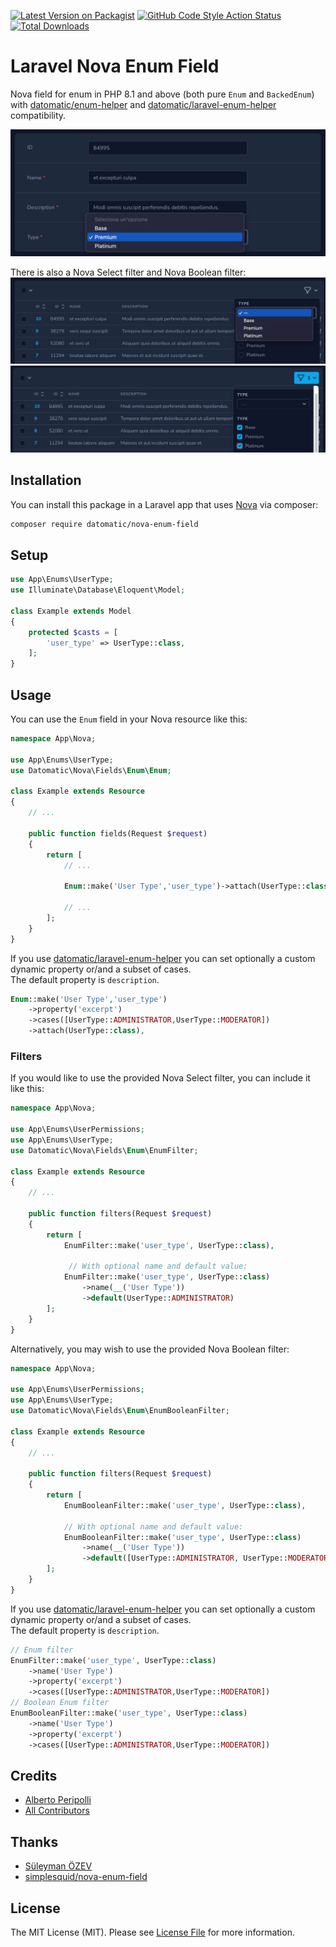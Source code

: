 [![Latest Version on Packagist](https://img.shields.io/packagist/v/datomatic/nova-enum-field.svg?style=for-the-badge)](https://packagist.org/packages/datomatic/nova-enum-field)
[![GitHub Code Style Action Status](https://img.shields.io/github/workflow/status/datomatic/nova-enum-field/Check%20&%20fix%20styling?label=code%20style&color=5FE8B3&style=for-the-badge)](https://github.com/datomatic/nova-enum-field/actions/workflows/php-cs-fixer.yml)
[![Total Downloads](https://img.shields.io/packagist/dt/datomatic/nova-enum-field.svg?style=for-the-badge)](https://packagist.org/packages/datomatic/nova-enum-field)
# Laravel Nova Enum Field

Nova field for enum in PHP 8.1 and above (both pure `Enum` and `BackedEnum`) with [datomatic/enum-helper](https://github.com/datomatic/enum-helper) and [datomatic/laravel-enum-helper](https://github.com/datomatic/laravel-enum-helper) compatibility.  

![Select field on form](branding/select-field.png)

There is also a Nova Select filter and Nova Boolean filter:
![Select filter](branding/select-filter.png)
![Boolean filter](branding/boolean-filter.png)

## Installation

You can install this package in a Laravel app that uses [Nova](https://nova.laravel.com) via composer:

```bash
composer require datomatic/nova-enum-field
```

## Setup

```php
use App\Enums\UserType;
use Illuminate\Database\Eloquent\Model;

class Example extends Model
{
    protected $casts = [
        'user_type' => UserType::class,
    ];
}
```

## Usage

You can use the `Enum` field in your Nova resource like this:

```php
namespace App\Nova;

use App\Enums\UserType;
use Datomatic\Nova\Fields\Enum\Enum;

class Example extends Resource
{
    // ...

    public function fields(Request $request)
    {
        return [
            // ...

            Enum::make('User Type','user_type')->attach(UserType::class),

            // ...
        ];
    }
}
```

If you use [datomatic/laravel-enum-helper](https://github.com/datomatic/laravel-enum-helper) you can set optionally a custom dynamic property or/and a subset of cases.  
The default property is `description`.
```php
Enum::make('User Type','user_type')
    ->property('excerpt')
    ->cases([UserType::ADMINISTRATOR,UserType::MODERATOR])
    ->attach(UserType::class),
```

### Filters

If you would like to use the provided Nova Select filter, you can include it like this:

```php
namespace App\Nova;

use App\Enums\UserPermissions;
use App\Enums\UserType;
use Datomatic\Nova\Fields\Enum\EnumFilter;

class Example extends Resource
{
    // ...

    public function filters(Request $request)
    {
        return [
            EnumFilter::make('user_type', UserType::class),
                
             // With optional name and default value:
            EnumFilter::make('user_type', UserType::class)
                ->name(__('User Type'))
                ->default(UserType::ADMINISTRATOR)
        ];
    }
}
```

Alternatively, you may wish to use the provided Nova Boolean filter:

```php
namespace App\Nova;

use App\Enums\UserPermissions;
use App\Enums\UserType;
use Datomatic\Nova\Fields\Enum\EnumBooleanFilter;

class Example extends Resource
{
    // ...

    public function filters(Request $request)
    {
        return [
            EnumBooleanFilter::make('user_type', UserType::class),
                
            // With optional name and default value:
            EnumBooleanFilter::make('user_type', UserType::class)
                ->name(__('User Type'))
                ->default([UserType::ADMINISTRATOR, UserType::MODERATOR])
        ];
    }
}
```

If you use [datomatic/laravel-enum-helper](https://github.com/datomatic/laravel-enum-helper) you can set optionally a custom dynamic property or/and a subset of cases.  
The default property is `description`.
```php
// Enum filter
EnumFilter::make('user_type', UserType::class)
    ->name('User Type')
    ->property('excerpt')
    ->cases([UserType::ADMINISTRATOR,UserType::MODERATOR])
// Boolean Enum filter
EnumBooleanFilter::make('user_type', UserType::class)
    ->name('User Type')
    ->property('excerpt')
    ->cases([UserType::ADMINISTRATOR,UserType::MODERATOR])
```

## Credits
- [Alberto Peripolli](https://github.com/trippo)
- [All Contributors](../../contributors)

## Thanks
- [Süleyman ÖZEV](https://github.com/suleymanozev)
- [simplesquid/nova-enum-field](https://github.com/simplesquid/nova-enum-field)

## License

The MIT License (MIT). Please see [License File](LICENSE.txt) for more information.
